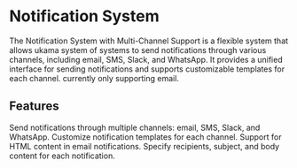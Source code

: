 # Notification System

The Notification System with Multi-Channel Support is a flexible system that allows ukama system of systems to send notifications through various channels, including email, SMS, Slack, and WhatsApp. It provides a unified interface for sending notifications and supports customizable templates for each channel.
currently only supporting email.

## Features

Send notifications through multiple channels: email, SMS, Slack, and WhatsApp.
Customize notification templates for each channel.
Support for HTML content in email notifications.
Specify recipients, subject, and body content for each notification.

